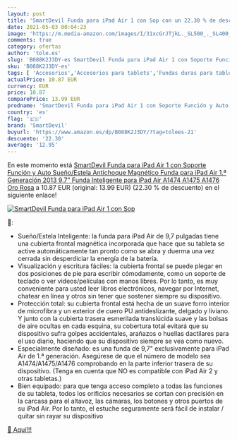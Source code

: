 ```yaml
---
layout: post
title: 'SmartDevil Funda para iPad Air 1 con Sop con un 22.30 % de descuento'
date: 2021-05-03 00:04:23
image: 'https://m.media-amazon.com/images/I/31xcGrJTjkL._SL500_._SL400_.jpg'
comments: true
category: ofertas
author: 'tole.es'
slug: 'B088K2J3DY-es SmartDevil Funda para iPad Air 1 con Soporte Función y...'
sku: 'B088K2J3DY-es'
tags: [ 'Accesorios','Accesorios para tablets','Fundas duras para tablets','Fundas para tablets','Informática','ipad','smartdevil', ]
actualPrice: 10.87 EUR
currency: EUR
price: 10.87
comparePrice: 13.99 EUR
prodname: 'SmartDevil Funda para iPad Air 1 con Soporte Función y Auto Sueño/Estela  Antichoque Magnético Funda para iPad Air 1.ª Generación 2013  9.7" Funda Inteligente para iPad Air A1474 A1475 A1476 Oro Rosa'
country: 'es'
flag: '🇪🇸'
brand: 'SmartDevil'
buyurl: 'https://www.amazon.es/dp/B088K2J3DY/?tag=tolees-21'
descuento: '22.30'
average: '12.95'
---
```


En este momento está [SmartDevil Funda para iPad Air 1 con Soporte Función y Auto Sueño/Estela  Antichoque Magnético Funda para iPad Air 1.ª Generación 2013  9.7" Funda Inteligente para iPad Air A1474 A1475 A1476 Oro Rosa](https://www.amazon.es/dp/B088K2J3DY/?tag=tolees-21) a 10.87 EUR (original: 13.99 EUR) (22.30 %  de descuento) en el siguiente enlace!

[![SmartDevil Funda para iPad Air 1 con Sop](https://m.media-amazon.com/images/I/31xcGrJTjkL._SL500_._SL400_.jpg)](https://www.amazon.es/dp/B088K2J3DY/?tag=tolees-21)

🔎:

- Sueño/Estela Inteligente: la funda para iPad Air de 9,7 pulgadas tiene una cubierta frontal magnética incorporada que hace que su tableta se active automáticamente tan pronto como se abra y duerma una vez cerrada sin desperdiciar la energía de la batería.
- Visualización y escritura fáciles: la cubierta frontal se puede plegar en dos posiciones de pie para escribir cómodamente, como un soporte de teclado o ver videos/películas con manos libres. Por lo tanto, es muy conveniente para usted leer libros electrónicos, navegar por Internet, chatear en línea y otros sin tener que sostener siempre su dispositivo.
- Protección total: su cubierta frontal está hecha de un suave forro interior de microfibra y un exterior de cuero PU antideslizante, delgado y liviano. Y junto con la cubierta trasera esmerilada translúcida suave y las bolsas de aire ocultas en cada esquina, su cobertura total evitará que su dispositivo sufra golpes accidentales, arañazos o huellas dactilares para el uso diario, haciendo que su dispositivo siempre se vea como nuevo.
- Especialmente diseñado: es una funda de 9,7" exclusivamente para iPad Air de 1.ª generación. Asegúrese de que el número de modelo sea A1474/A1475/A1476 comprobando en la parte inferior trasera de su dispositivo. (Tenga en cuenta que NO es compatible con iPad Air 2 y otras tabletas.)
- Bien equipado: para que tenga acceso completo a todas las funciones de su tableta, todos los orificios necesarios se cortan con precisión en la carcasa para el altavoz, las cámaras, los botones y otros puertos de su iPad Air. Por lo tanto, el estuche seguramente será fácil de instalar / quitar sin rayar su dispositivo

[🛒 Aquí!!!](https://www.amazon.es/dp/B088K2J3DY/?tag=tolees-21)
